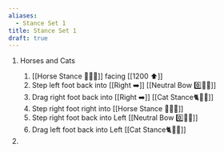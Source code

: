 ```yaml
---
aliases:
  - Stance Set 1
title: Stance Set 1
draft: true
---
```


1.  Horses and Cats

    1. [[Horse Stance 🏇🧍‍♂️]] facing [[1200 ⬆️]]
    2. Step left foot back into [[Right ➡️]] [[Neutral Bow 0️⃣🧍‍♂️]]
    3. Drag right foot back into [[Right ➡️]] [[Cat Stance🐈🧍‍♂️]]
    4. Step right foot right into [[Horse Stance 🏇🧍‍♂️]]
    5. Step right foot back into Left [[Neutral Bow 0️⃣🧍‍♂️]]
    6. Drag left foot back into Left [[Cat Stance🐈🧍‍♂️]]

1.
